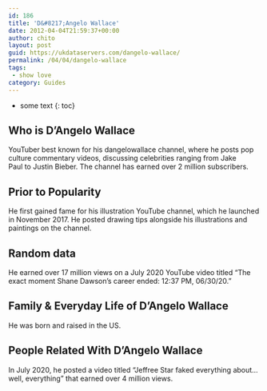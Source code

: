 ```yaml
---
id: 186
title: 'D&#8217;Angelo Wallace'
date: 2012-04-04T21:59:37+00:00
author: chito
layout: post
guid: https://ukdataservers.com/dangelo-wallace/
permalink: /04/04/dangelo-wallace
tags:
 - show love
category: Guides
---
```


* some text
{: toc}


## Who is  D&#8217;Angelo Wallace
                  
                  
                  
YouTuber best known for his dangelowallace channel, where he posts pop culture commentary videos, discussing celebrities ranging from Jake Paul to Justin Bieber. The channel has earned over 2 million subscribers. 
                  
                
                
                
## Prior to Popularity 
                  
                  
                  
He first gained fame for his illustration YouTube channel, which he launched in November 2017. He posted drawing tips alongside his illustrations and paintings on the channel. 
                  
                
                
                
## Random data 
                  
                  
                  
He earned over 17 million views on a July 2020 YouTube video titled &#8220;The exact moment Shane Dawson&#8217;s career ended: 12:37 PM, 06/30/20.&#8221; 
                  
                
                
                
## Family & Everyday Life of D&#8217;Angelo Wallace
                  
                  
                  
He was born and raised in the US.
                  
                
                
                
## People Related With  D&#8217;Angelo Wallace
                  
                  
                  
In July 2020, he posted a video titled &#8220;Jeffree Star faked everything about&#8230; well, everything&#8221; that earned over 4 million views. 
                  
                
              
            
          
          
          
    
    
  
